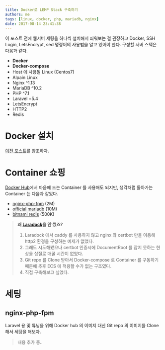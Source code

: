 ```yaml
---
title: Docker로 LEMP Stack 구축하기
authors: me
tags: [linux, docker, php, mariadb, nginx]
date: 2017-08-14 23:41:38
---
```


이 포스트 전에 웹서버 세팅을 하나씩 설치해서 띄워보는 걸 권장하고
Docker, SSH Login, LetsEncrypt, sed 명령어의 사용법을 알고 있어야 한다.
구성할 서버 스택은 다음과 같다.

- **Docker**
- **Docker-compose**
- Host 에 사용될 Linux (Centos7)
- Alpain Linux
- Nginx ^1.13
- MariaDB ^10.2
- PHP ^7.1
- Laravel =5.4
- LetsEncrypt
- HTTP2
- Redis

# Docker 설치

[이전 포스트](/2017/07/23/Install-docker-docker-compose-to-centos/)를 참조하자.

# Container 쇼핑

[Docker Hub](https://hub.docker.com/)에서 마음에 드는 Container 를 사용해도 되지만, 생각처럼 돌아가는 Container 는 다음과 같았다.

- [nginx-php-fpm](https://hub.docker.com/r/richarvey/nginx-php-fpm/) (2M)
- [official mariadb](https://hub.docker.com/_/mariadb/) (10M)
- [bitnami redis](https://hub.docker.com/r/bitnami/redis/) (500K)

> **왜 [Laradock](https://github.com/laradock/laradock)을 안 썼죠?**
>
> 1. Laradock 에서 caddy 를 사용하지 않고 nginx 와 certbot 만을 이용해 http2 환경을 구성하는 예제가 없었다.
> 2. 그래도 시도해봤으나 certbot 인증시에 DocumentRoot 를 잡지 못하는 현상을 삽질로 매꿀 시간이 없었다.
> 3. Git repo 를 Clone 받아서 Docker-compose 로 Container 를 구동하기 때문에 추후 ECS 에 적용할 수가 없는 구조였다.
> 4. 직접 구축해보고 싶었다.

# 세팅

## nginx-php-fpm

Laravel 용 및 튜닝을 위해 Docker hub 의 이미지 대신 Git repo 의 이미지를 Clone 해서 세팅을 해보자.

> 내용 추가 중..
